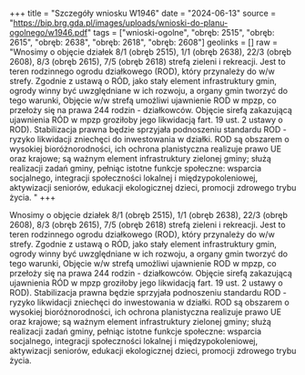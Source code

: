+++
title = "Szczegóły wniosku W1946"
date = "2024-06-13"
source = "https://bip.brg.gda.pl/images/uploads/wnioski-do-planu-ogolnego/w1946.pdf"
tags = ["wnioski-ogolne", "obręb: 2515", "obręb: 2615", "obręb: 2638", "obręb: 2618", "obręb: 2608"]
geolinks = []
raw = "Wnosimy o objęcie działek 8/1 (obręb 2515), 1/1 (obręb 2638), 22/3 (obręb 2608), 8/3 (obręb 2615),  7/5 (obręb 2618) strefą zieleni i rekreacji. Jest to teren rodzinnego ogrodu działkowego (ROD), który przynależy do w/w strefy. Zgodnie z ustawą o RÓD, jako stały element infrastruktury gmin, ogrody winny być uwzględniane w ich rozwoju, a organy gmin tworzyć do tego warunki, Objęcie w/w strefą umożliwi ujawnienie ROD w mpzp, co przełoży się na prawa 244 rodzin - działkowców. Objęcie sirefą zakazującą ujawnienia RÓD w mpzp groziłoby jego likwidacją fart. 19 ust. 2 ustawy o ROD). Stabilizacja prawna będzie sprzyjała podnoszeniu standardu ROD - ryzyko likwidacji zniechęci do inwestowania w działki. ROD są obszarem o wysokiej bioróżnorodności, ich ochrona planistyczna realizuje prawo UE oraz krajowe; są ważnym element infrastruktury zielonej gminy; służą realizacji zadań gminy, pełniąc istotne funkcje społeczne: wsparcia socjalnego, integracji społeczności lokalnej i międzypokoleniowej, aktywizacji seniorów, edukacji ekologicznej dzieci, promocji zdrowego trybu życia. "
+++

Wnosimy o objęcie działek 8/1 (obręb 2515), 1/1 (obręb 2638), 22/3 (obręb 2608), 8/3 (obręb 2615),
 7/5 (obręb 2618) strefą zieleni i rekreacji. Jest to teren rodzinnego ogrodu działkowego (ROD), który przynależy
do w/w strefy. Zgodnie z ustawą o RÓD, jako stały element infrastruktury gmin, ogrody winny być uwzględniane w
ich rozwoju, a organy gmin tworzyć do tego warunki, Objęcie w/w strefą umożliwi ujawnienie ROD w mpzp, co
przełoży się na prawa 244 rodzin - działkowców. Objęcie sirefą zakazującą ujawnienia RÓD w mpzp groziłoby
jego likwidacją fart. 19 ust. 2 ustawy o ROD). Stabilizacja prawna będzie sprzyjała podnoszeniu standardu ROD -
ryzyko likwidacji zniechęci do inwestowania w działki. ROD są obszarem o wysokiej bioróżnorodności, ich ochrona
planistyczna realizuje prawo UE oraz krajowe; są ważnym element infrastruktury zielonej gminy; służą realizacji
zadań gminy, pełniąc istotne funkcje społeczne: wsparcia socjalnego, integracji społeczności lokalnej i
międzypokoleniowej, aktywizacji seniorów, edukacji ekologicznej dzieci, promocji zdrowego trybu życia.



